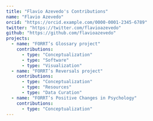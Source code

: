 ```yaml
---
title: "Flavio Azevedo's Contributions"
name: "Flavio Azevedo"
orcid: "https://orcid.example.com/0000-0001-2345-6789"
twitter: "https://twitter.com/flavioazevedo"
github: "https://github.com/flavioazevedo"
projects:
  - name: "FORRT’s Glossary project"
    contributions:
      - type: "Conceptualization"
      - type: "Software"
      - type: "Visualization"
  - name: "FORRT’s Reversals project"
    contributions:
      - type: "Conceptualization"
      - type: "Resources"
      - type: "Data Curation"
  - name: "FORRT’s Positive Changes in Psychology"
    contributions:
      - type: "Conceptualization"
---
```



